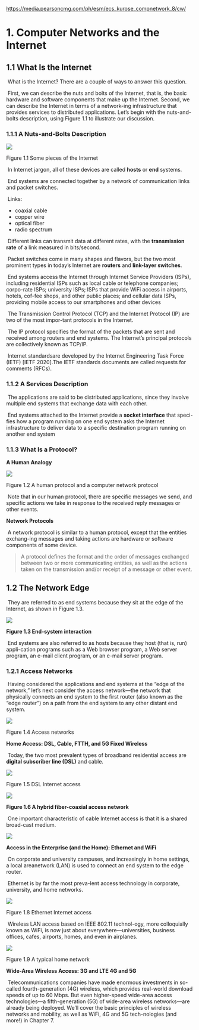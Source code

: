 https://media.pearsoncmg.com/ph/esm/ecs_kurose_compnetwork_8/cw/

# 1. Computer Networks and the Internet

## 1.1 What Is the Internet

​	What is the Internet? There are a couple of ways to answer this question.

​	 First, we can describe the nuts and bolts of the Internet, that is, the basic hardware and software components that make up the Internet. Second, we can describe the Internet in terms of a network-ing infrastructure that provides services to distributed applications. Let’s begin with the nuts-and-bolts description, using Figure 1.1 to illustrate our discussion.

### 1.1.1 A Nuts-and-Bolts Description

![](https://pic.imgdb.cn/item/611fb74e4907e2d39cfedee3.jpg)

Figure 1.1 Some pieces of the Internet

​	In Internet jargon, all of these devices are called **hosts** or **end** systems. 

​	End systems are connected together by a network of communication links and packet switches. 

​	Links:

* coaxial cable
* copper  wire
* optical  fiber
*  radio  spectrum



​	Different  links  can  transmit data at different rates, with the **transmission rate** of a link measured in bits/second.

​	Packet switches  come  in  many  shapes  and  flavors,  but  the  two  most  prominent  types  in today’s Internet are **routers** and **link-layer switches**.

​	End  systems  access  the Internet  through Internet  Service  Providers  (ISPs), including  residential  ISPs  such  as  local  cable  or  telephone  companies;  corpo-rate  ISPs;  university  ISPs;  ISPs  that  provide  WiFi  access  in  airports,  hotels,  cof-fee shops, and other public places; and cellular data ISPs, providing mobile access to  our  smartphones  and  other  devices

​	The Transmission Control Protocol (TCP) and the Internet Protocol (IP) are two of the most impor-tant  protocols  in  the  Internet.

​	The  IP  protocol  specifies  the  format  of  the  packets that are sent and received among routers and end systems. The Internet’s principal protocols are collectively known as TCP/IP. 

​	Internet standardsare developed by the Internet Engineering Task Force (IETF) [IETF 2020].The IETF standards  documents  are  called requests  for  comments  (RFCs).

### 1.1.2 A Services Description

​	The applications are said to be distributed applications, since they involve multiple end systems that exchange data with each other.

​	End  systems  attached  to  the  Internet  provide  a **socket  interface** that speci-fies how a program running on one end system asks the Internet infrastructure to deliver data to a specific destination program running on another end system

### 1.1.3 What Is a Protocol?

**A Human Analogy**

![](https://pic.imgdb.cn/item/611fbd264907e2d39c0bb7a2.jpg)

Figure 1.2 A human protocol and a computer network protocol

​	Note that in our human protocol, there are specific messages we send, and  specific  actions  we  take  in  response  to  the  received  reply  messages  or  other events.

**Network Protocols**

​	A network protocol is similar to a human protocol, except that the entities exchang-ing  messages  and  taking  actions  are  hardware  or  software  components  of  some device.

> A protocol defines the format and the order of messages exchanged between two or more communicating entities, as well as the actions taken on the transmission and/or receipt of a message or other event.

## 1.2 The Network Edge

​	They are referred to as end systems because they sit at the edge of the Internet, as  shown  in  Figure 1.3. 

![](https://pic.imgdb.cn/item/611fbf664907e2d39c10c336.jpg)

**Figure 1.3 End-system interaction**

​	End systems are also referred to as hosts because they host (that is, run) appli-cation programs such as a Web browser program, a Web server program, an e-mail client program, or an e-mail server program.

### 1.2.1 Access Networks

​	Having  considered  the  applications  and  end  systems  at  the  “edge  of  the  network,” let’s next consider the access network—the network that physically connects an end system to the first router (also known as the “edge router”) on a path from the end system  to  any  other  distant  end  system.

![](https://pic.imgdb.cn/item/611fc1024907e2d39c1472f8.jpg)

Figure 1.4 Access networks

**Home Access: DSL, Cable, FTTH, and 5G Fixed Wireless**

​	Today,  the  two  most  prevalent  types  of  broadband  residential  access  are **digital  subscriber  line  (DSL)**  and  cable.

![](https://pic.imgdb.cn/item/611fc2784907e2d39c179f2e.jpg)

Figure 1.5 DSL Internet access

![](https://pic.imgdb.cn/item/611fc3444907e2d39c195205.jpg)

**Figure 1.6 A hybrid fiber-coaxial access network**

​	One important characteristic of cable Internet access is that it is a shared broad-cast medium. 

![](https://pic.imgdb.cn/item/611fcab94907e2d39c2820e0.jpg)

**Access in the Enterprise (and the Home): Ethernet and WiFi**

​	On corporate and university campuses, and increasingly in home settings, a local areanetwork (LAN) is used to connect an end system to the edge router. 

​	Ethernet  is  by  far  the  most  preva-lent access technology in corporate, university, and home networks. 

![](https://pic.imgdb.cn/item/611fcb784907e2d39c299edf.jpg)

Figure 1.8 Ethernet Internet access

​	 Wireless  LAN  access  based  on  IEEE  802.11  technol-ogy, more colloquially known as WiFi, is now just about everywhere—universities, business offices, cafes, airports, homes, and even in airplanes. 

![](https://pic.imgdb.cn/item/611fcc044907e2d39c2aa0b6.jpg)

Figure 1.9 A typical home network

**Wide-Area Wireless Access: 3G and LTE 4G and 5G**

​	Telecommunications  companies  have  made  enormous  investments  in  so-called fourth-generation (4G) wireless, which provides real-world download speeds of up to 60  Mbps.  But  even  higher-speed  wide-area  access  technologies—a  fifth-generation (5G)  of  wide-area  wireless  networks—are  already  being  deployed.  We’ll  cover  the basic principles of wireless networks and mobility, as well as WiFi, 4G and 5G tech-nologies (and more!) in Chapter 7.

